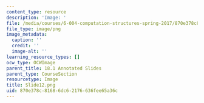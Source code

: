 ```yaml
---
content_type: resource
description: 'Image: '
file: /media/courses/6-004-computation-structures-spring-2017/870e378c81686dc62176636fee65a36c_Slide12.png
file_type: image/png
image_metadata:
  caption: ''
  credit: ''
  image-alt: ''
learning_resource_types: []
ocw_type: OCWImage
parent_title: 18.1 Annotated Slides
parent_type: CourseSection
resourcetype: Image
title: Slide12.png
uid: 870e378c-8168-6dc6-2176-636fee65a36c
---
```

